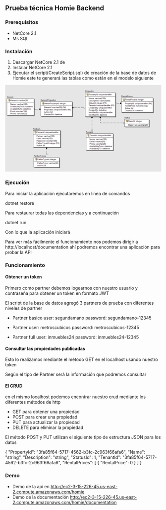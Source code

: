 ## Prueba técnica Homie Backend 

### Prerequisitos

- NetCore 2.1
- Ms SQL 

### Instalación 

1. Descargar NetCore 2.1 de 
2. Instalar NetCore 2.1 
3. Ejecutar el script(CreateScript.sql) de creación de la base de datos de Homie este te generará las tablas como están en el modelo siguiente

![modelo de datos](https://raw.githubusercontent.com/LuigimonSoft/Homie-backend-test/master/Documentation/DataModel/HomieModel.png)

### Ejecución 

Para iniciar la aplicación ejecutaremos en línea de comandos 

dotnet restore 

Para restaurar todas las dependencias y a continuación 

dotnet run 


Con lo que la aplicación iniciará 

Para ver más fácilmente el funcionamiento nos podemos dirigir a http://localhost/documentation ahí podremos encontrar una aplicación para probar la API 


### Funcionamiento 
#### Obtener un token
Primero como partner debemos logearnos con nuestro usuario y contraseña para obtener un token en formato JWT


El script de la base de datos agregó 3 partners de prueba con diferentes niveles de partner

+ Partner basico 
 user: segundamano password: segundamano-12345 

+ Partner 
 user: metroscubicos 
 password: metroscubicos-12345

+ Partner full 
 user: inmuebles24
 password: inmuebles24-12345

#### Consultar las propiedades publicadas

Esto lo realizamos mediante el método GET en el localhost usando nuestro token

Según el tipo de Partner será la información que podremos consultar

#### El CRUD 
en el mismo localhost podemos encontrar nuestro crud mediante los diferentes métodos de http

- GET para obtener una propiedad
- POST para crear una propiedad 
- PUT para actualizar la propiedad
- DELETE para eliminar la propiedad 

El método POST y PUT utilizan el siguiente tipo de estructura JSON para los datos

{
  "PropertyId": "3fa85f64-5717-4562-b3fc-2c963f66afa6",
  "Name": "string",
  "Description": "string",
  "StatusId": 1,
  "TenantId": "3fa85f64-5717-4562-b3fc-2c963f66afa6",
  "RentalPrices": [
    {
      "RentalPrice": 0
    }
  ]
}

### Demo 

- Demo de la api en http://ec2-3-15-226-45.us-east-2.compute.amazonaws.com/homie
- Demo de la documentación http://ec2-3-15-226-45.us-east-2.compute.amazonaws.com/homie/documentation

